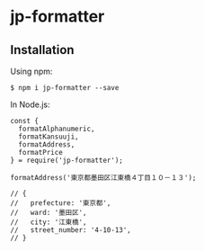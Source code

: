 # jp-formatter

## Installation

Using npm:

```
$ npm i jp-formatter --save
```

In Node.js:

```
const {
  formatAlphanumeric,
  formatKansuuji,
  formatAddress,
  formatPrice
} = require('jp-formatter');

formatAddress('東京都墨田区江東橋４丁目１０－１３');

// {
//   prefecture: '東京都',
//   ward: '墨田区',
//   city: '江東橋',
//   street_number: '4-10-13',
// }
```
